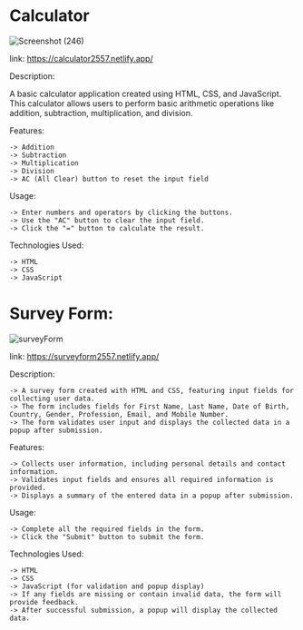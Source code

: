 # Calculator
![Screenshot (246)](https://github.com/furyvinay/cloudVandana/assets/82074933/15d4edbc-4e3e-4ac0-93b7-c8e36a6f5392)

link: https://calculator2557.netlify.app/

Description:

A basic calculator application created using HTML, CSS, and JavaScript. This calculator allows users to perform basic arithmetic operations like addition, subtraction, multiplication, and division.

Features:
```
-> Addition
-> Subtraction
-> Multiplication
-> Division
-> AC (All Clear) button to reset the input field
```

Usage:
```
-> Enter numbers and operators by clicking the buttons.
-> Use the "AC" button to clear the input field.
-> Click the "=" button to calculate the result.
```

Technologies Used:
```
-> HTML
-> CSS
-> JavaScript
```




# Survey Form:

![surveyForm](https://github.com/furyvinay/cloudVandana/assets/82074933/46828225-5f0a-447b-81e2-e7d52e8ad7bd)

link: https://surveyform2557.netlify.app/

Description:
```
-> A survey form created with HTML and CSS, featuring input fields for collecting user data. 
-> The form includes fields for First Name, Last Name, Date of Birth, Country, Gender, Profession, Email, and Mobile Number. 
-> The form validates user input and displays the collected data in a popup after submission.
```

Features:
```
-> Collects user information, including personal details and contact information.
-> Validates input fields and ensures all required information is provided.
-> Displays a summary of the entered data in a popup after submission.
```

Usage:
```
-> Complete all the required fields in the form.
-> Click the "Submit" button to submit the form.
```

Technologies Used:

```
-> HTML
-> CSS
-> JavaScript (for validation and popup display)
-> If any fields are missing or contain invalid data, the form will provide feedback.
-> After successful submission, a popup will display the collected data.
```
